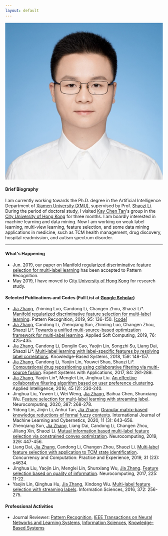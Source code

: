 ```yaml
---
layout: default 
---
```


<img class="profile-picture" src="jiazhang.jpg">

#### Brief Biography

I am currently working towards the Ph.D. degree in the Artificial Intelligence Department of [Xiamen University (XMU)](https://www.xmu.edu.cn/), supervised by Prof. [Shaozi Li](http://imt.xmu.edu.cn/szdw.html). During the period of doctoral study, I visited [Kay Chen Tan](http://www.cityu.edu.hk/stfprofile/kaytan.htm)'s group in the [City University of Hong Kong](https://www.cityu.edu.hk/) for three months. I am boardly interested in machine learning and data mining. Now I am working on weak label learning, multi-view learning, feature selection, and some data mining applications in medicine, such as TCM health management, drug discovery, hospital readmission, and autism spectrum disorder.

---

#### What's Happening

* Jun. 2019, our paper on [Manifold regularized discriminative feature selection for multi-label learning](https://www.sciencedirect.com/science/article/pii/S0031320319302341) has been accepted to Pattern Recognition.
* May 2019, I have moved to [City University of Hong Kong](https://www.cityu.edu.hk/) for research study.

#### Selected Publications and Codes (Full List at [Google Scholar](https://scholar.google.com.hk/citations?user=yBaTk-gAAAAJ&hl=en))
  
* <u>Jia Zhang</u>, Zhiming Luo, Candong Li, Changen Zhou, Shaozi Li\*. [Manifold regularized discriminative feature selection for multi-label learning](https://www.sciencedirect.com/science/article/abs/pii/S0031320319302341). Pattern Recognition, 2019, 95: 136-150. [[code](MDFS-master.zip)]
* <u>Jia Zhang</u>, Candong Li, Zhenqiang Sun, Zhiming Luo, Changen Zhou, Shaozi Li\*. [Towards a unified multi-source-based optimization framework for multi-label learning](https://www.sciencedirect.com/science/article/abs/pii/S1568494618307051). Applied Soft Computing, 2019, 76: 425-435.
* <u>Jia Zhang</u>, Candong Li, Donglin Cao, Yaojin Lin, Songzhi Su, Liang Dai, Shaozi Li\*. [Multi-label learning with label-specific features by resolving label correlations](https://www.sciencedirect.com/science/article/abs/pii/S0950705118303472). Knowledge-Based Systems, 2018, 159: 148-157.
* <u>Jia Zhang</u>, Candong Li, Yaojin Lin, Youwei Shao, Shaozi Li\*. [Computational drug repositioning using collaborative filtering via multi-source fusion](https://www.sciencedirect.com/science/article/pii/S0957417417303202). Expert Systems with Applications, 2017, 84: 281-289.
* <u>Jia Zhang</u>, Yaojin Lin\*, Menglei Lin, Jinghua Liu. [An effective collaborative filtering algorithm based on user preference clustering](https://link.springer.com/article/10.1007/s10489-015-0756-9). Applied Intelligence, 2016, 45 (2): 230-240.
* Jinghua Liu, Yuwen Li, Wei Weng, <u>Jia Zhang</u>, Baihua Chen, Shunxiang Wu. [Feature selection for multi-label learning with streaming label](https://www.sciencedirect.com/science/article/abs/pii/S0925231220300242). Neurocomputing, 2020, 387: 268-278.
* Yidong Lin, Jinjin Li, Anhui Tan, <u>Jia Zhang</u>. [Granular matrix-based knowledge reductions of formal fuzzy contexts](https://link.springer.com/article/10.1007/s13042-019-01022-4). International Journal of Machine Learning and Cybernetics, 2020, 11 (3): 643–656.
* Zhenqiang Sun, <u>Jia Zhang</u>, Liang Dai, Candong Li, Changen Zhou, Jiliang Xin, Shaozi Li. [Mutual information based multi-label feature selection via constrained convex optimization](https://www.sciencedirect.com/science/article/abs/pii/S0925231218312360). Neurocomputing, 2019, 329: 447-456. 
* Liang Dai, <u>Jia Zhang</u>, Candong Li, Changen Zhou, Shaozi Li. [Multi‐label feature selection with application to TCM state identification](https://onlinelibrary.wiley.com/doi/abs/10.1002/cpe.4634). Concurrency and Computation: Practice and Experience, 2019, 31 (23): e4634. 
* Jinghua Liu, Yaojin Lin, Menglei Lin, Shunxiang Wu, <u>Jia Zhang</u>. [Feature selection based on quality of information](https://www.sciencedirect.com/science/article/abs/pii/S0925231216312991). Neurocomputing, 2017, 225: 11-22. 
* Yaojin Lin, Qinghua Hu, <u>Jia Zhang</u>, Xindong Wu. [Multi-label feature selection with streaming labels](https://www.sciencedirect.com/science/article/pii/S0020025516306120). Information Sciences, 2016, 372: 256-275.

#### Professional Activities

* Journal Reviewer: [Pattern Recognition](https://www.journals.elsevier.com/pattern-recognition/), [IEEE Transactions on Neural Networks and Learning Systems](https://mc.manuscriptcentral.com/tnnls), [Information Sciences](https://www.journals.elsevier.com/information-sciences), [Knowledge-Based Systems](https://www.journals.elsevier.com/knowledge-based-systems)
